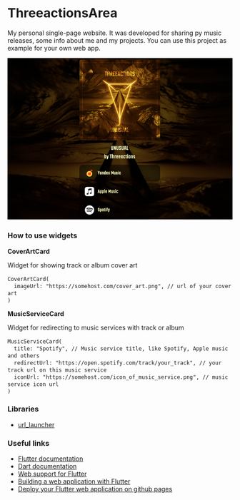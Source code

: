 # ThreeactionsArea

My personal single-page website. It was developed for sharing py music releases, some info about me and my projects.
You can use this project as example for your own web app.

![screenshoot](https://raw.githubusercontent.com/GreyLabsDev/ThreeactionsArea/main/scr.png)

### How to use widgets
**CoverArtCard**

Widget for showing track or album cover art
```
CoverArtCard(
  imageUrl: "https://somehost.com/cover_art.png", // url of your cover art
)
```
**MusicServiceCard**

Widget for redirecting to music services with track or album
```
MusicServiceCard(
  title: "Spotify", // Music service title, like Spotify, Apple music and others
  redirectUrl: "https://open.spotify.com/track/your_track", // your track url on this music service
  iconUrl: "https://somehost.com/icon_of_music_service.png", // music service icon url
)
```

### Libraries
- [url_launcher](https://pub.dev/packages/url_launcher)

### Useful links
- [Flutter documentation](https://flutter.dev/docs)
- [Dart documentation](https://flutter.dev/docs/resources/bootstrap-into-dart)
- [Web support for Flutter](https://flutter.dev/web)
- [Building a web application with Flutter](https://flutter.dev/docs/get-started/web)
- [Deploy your Flutter web application on github pages](https://itnext.io/deploy-and-maintain-your-flutter-web-build-in-github-pages-exclusively-6dfc3c3ec9cc)
